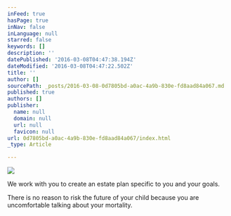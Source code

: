 ```yaml
---
inFeed: true
hasPage: true
inNav: false
inLanguage: null
starred: false
keywords: []
description: ''
datePublished: '2016-03-08T04:47:38.194Z'
dateModified: '2016-03-08T04:47:22.502Z'
title: ''
author: []
sourcePath: _posts/2016-03-08-0d7805bd-a0ac-4a9b-830e-fd8aad84a067.md
published: true
authors: []
publisher:
  name: null
  domain: null
  url: null
  favicon: null
url: 0d7805bd-a0ac-4a9b-830e-fd8aad84a067/index.html
_type: Article

---
```

![](https://the-grid-user-content.s3-us-west-2.amazonaws.com/5a13ef5a-bb81-4da4-ae02-fb88021b4037.png)

We work with you to create an estate plan specific to you and your goals. 

There is no reason to risk the future of your child because you are uncomfortable talking about your mortality.
